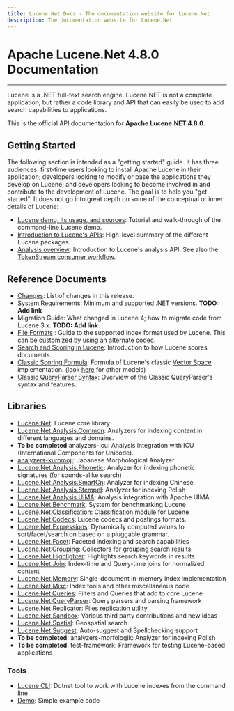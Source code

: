 ```yaml
---
title: Lucene.Net Docs - The documentation website for Lucene.Net
description: The documentation website for Lucene.Net
---
```


Apache Lucene.Net 4.8.0 Documentation
===============

---------------

Lucene is a .NET full-text search engine. Lucene.NET is not a complete application, 
but rather a code library and API that can easily be used to add search capabilities
to applications.

This is the official API documentation for <b>Apache Lucene.NET 4.8.0</b>.

## Getting Started

The following section is intended as a "getting started" guide. It has three
audiences: first-time users looking to install Apache Lucene in their
application; developers looking to modify or base the applications they develop
on Lucene; and developers looking to become involved in and contribute to the
development of Lucene. The goal is to help you "get started". It does not go into great depth
on some of the conceptual or inner details of Lucene:

* [Lucene demo, its usage, and sources](xref:Lucene.Net.Demo): Tutorial and walk-through of the command-line Lucene demo.
* [Introduction to Lucene's APIs](xref:Lucene.Net): High-level summary of the different Lucene packages.
* [Analysis overview](xref:Lucene.Net.Analysis): Introduction to Lucene's analysis API. See also the [TokenStream consumer workflow](xref:Lucene.Net.Analysis.TokenStream).

## Reference Documents

* [Changes](https://github.com/apache/lucenenet/releases/tag/Lucene.Net_4_8_0): List of changes in this release.
* System Requirements: Minimum and supported .NET versions. __TODO: Add link__
* Migration Guide: What changed in Lucene 4; how to migrate code from Lucene 3.x. __TODO: Add link__
* [File Formats](xref:Lucene.Net.Codecs.Lucene46) : Guide to the supported index format used by Lucene.  This can be customized by using [an alternate codec](xref:Lucene.Net.Codecs).
* [Search and Scoring in Lucene](xref:Lucene.Net.Search): Introduction to how Lucene scores documents.
* [Classic Scoring Formula](xref:Lucene.Net.Search.Similarities.TFIDFSimilarity): Formula of Lucene's classic [Vector Space](http://en.wikipedia.org/wiki/Vector_Space_Model) implementation. (look [here](xref:Lucene.Net.Search.Similarities) for other models)
* [Classic QueryParser Syntax](xref:Lucene.Net.QueryParsers.Classic): Overview of the Classic QueryParser's syntax and features.

## Libraries

* [Lucene.Net](xref:Lucene.Net): Lucene core library
* [Lucene.Net.Analysis.Common](xref:Lucene.Net.Analysis): Analyzers for indexing content in different languages and domains.
* __To be completed__:analyzers-icu: Analysis integration with ICU (International Components for Unicode).
* [analyzers-kuromoji](xref:Lucene.Net.Analysis.Jn): Japanese Morphological Analyzer
* [Lucene.Net.Analysis.Phonetic](xref:Lucene.Net.Analysis.Phonetic): Analyzer for indexing phonetic signatures (for sounds-alike search)
* [Lucene.Net.Analysis.SmartCn](xref:Lucene.Net.Analysis.Cn.Smart): Analyzer for indexing Chinese
* [Lucene.Net.Analysis.Stempel](xref:Lucene.Net.Analysis.Stempel): Analyzer for indexing Polish
* [Lucene.Net.Analysis.UIMA](xref:Lucene.Net.Analysis.UIMA): Analysis integration with Apache UIMA
* [Lucene.Net.Benchmark](xref:Lucene.Net.Cli.Benchmark): System for benchmarking Lucene
* [Lucene.Net.Classification](xref:Lucene.Net.Classification): Classification module for Lucene
* [Lucene.Net.Codecs](xref:Lucene.Net.Codecs): Lucene codecs and postings formats.
* [Lucene.Net.Expressions](xref:Lucene.Net.Expressions): Dynamically computed values to sort/facet/search on based on a pluggable grammar.
* [Lucene.Net.Facet](xref:Lucene.Net.Facet): Faceted indexing and search capabilities
* [Lucene.Net.Grouping](xref:Lucene.Net.Search.Grouping): Collectors for grouping search results.
* [Lucene.Net.Highlighter](xref:Lucene.Net.Search.Highlight): Highlights search keywords in results
* [Lucene.Net.Join](xref:Lucene.Net.Join): Index-time and Query-time joins for normalized content
* [Lucene.Net.Memory](xref:Lucene.Net.Index.Memory): Single-document in-memory index implementation
* [Lucene.Net.Misc](xref:Lucene.Net.Misc): Index tools and other miscellaneous code
* [Lucene.Net.Queries](xref:Lucene.Net.Queries): Filters and Queries that add to core Lucene
* [Lucene.Net.QueryParser](xref:Lucene.Net.QueryParsers.Classic): Query parsers and parsing framework
* [Lucene.Net.Replicator](xref:Lucene.Net.Replicator): Files replication utility
* [Lucene.Net.Sandbox](xref:Lucene.Net.Sandbox): Various third party contributions and new ideas
* [Lucene.Net.Spatial](xref:Lucene.Net.Spatial): Geospatial search
* [Lucene.Net.Suggest](xref:Lucene.Net.Search.Suggest): Auto-suggest and Spellchecking support
* __To be completed__: analyzers-morfologik: Analyzer for indexing Polish
* __To be completed__: test-framework: Framework for testing Lucene-based applications

### Tools

* [Lucene CLI](cli/index.html): Dotnet tool to work with Lucene indexes from the command line
* [Demo](xref:Lucene.Net.Demo): Simple example code
